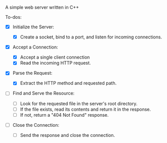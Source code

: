 A simple web server written in C++

To-dos:

- [x] Initialize the Server:

  - [x] Create a socket, bind to a port, and listen for incoming connections.

- [x] Accept a Connection:

  - [x] Accept a single client connection
  - [x] Read the incoming HTTP request.

- [X] Parse the Request:

  - [X] Extract the HTTP method and requested path.

- [ ] Find and Serve the Resource:

  - [ ] Look for the requested file in the server's root directory.
  - [ ] If the file exists, read its contents and return it in the response.
  - [ ] If not, return a "404 Not Found" response.

- [ ] Close the Connection:
  - [ ] Send the response and close the connection.
